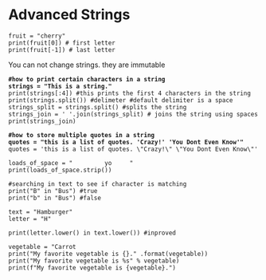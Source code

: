 # Advanced Strings

```
fruit = "cherry"
print(fruit[0]) # first letter
print(fruit[-1]) # last letter
```

You can not change strings. they are immutable

<pre><code><strong>#how to print certain characters in a string
</strong><strong>strings = "This is a string."
</strong>print(strings[:4]) #this prints the first 4 characters in the string
print(strings.split()) #delimeter #default delimiter is a space
strings_split = strings.split() #splits the string
strings_join = ' '.join(strings_split) # joins the string using spaces 
print(strings_join)
</code></pre>

<pre><code><strong>#how to store multiple quotes in a string
</strong><strong>quotes = "this is a list of quotes. 'Crazy!' 'You Dont Even Know'"
</strong>quotes = 'this is a list of quotes. \"Crazy!\" \"You Dont Even Know\"'

loads_of_space = "         yo     "
print(loads_of_space.strip())
</code></pre>

```
#searching in text to see if character is matching
print("B" in "Bus") #true
print("b" in "Bus") #false
```

```
text = "Hamburger"
letter = "H"

print(letter.lower() in text.lower()) #inproved

```

```
vegetable = "Carrot
print("My favorite vegetable is {}." .format(vegetable))
print("My favorite vegetable is %s" % vegetable)
print(f"My favorite vegetable is {vegetable}.")
```
